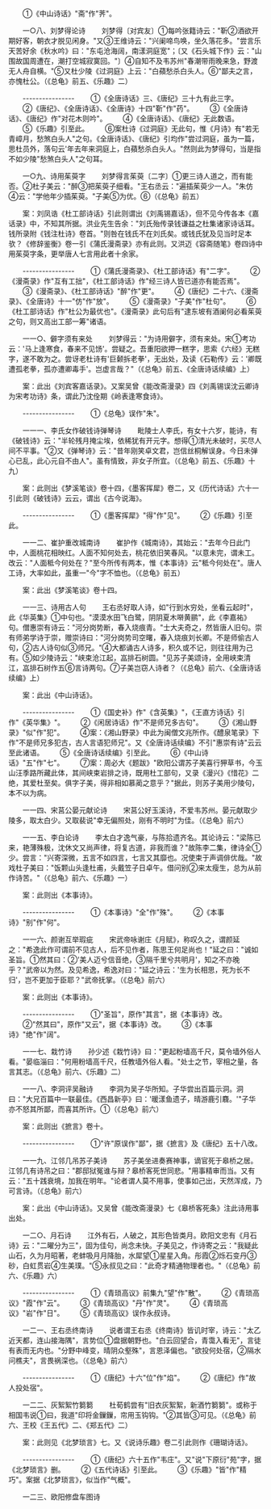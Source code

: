 <!-- { "loadSidebar": true } -->
　　①《中山诗话》"斋"作"荠"。 

　　一○八、刘梦得论诗 
　　刘梦得〔对宾友〕①每吟张籍诗云："靳②酒欲开期好客，朝衣才脱见闲身。"又③王维诗云："兴阑啼鸟唤，坐久落花多。"尝言乐天苦好余《秋水吟》曰："东屯沧海阔，南漾洞庭宽"；〔又《石头城下作》云："山围故国周遭在，潮打空城寂寞回。"〕④自知不及韦苏州"春潮带雨晚来急，野渡无人舟自横。"⑤又杜少陵《过洞庭》上云："白蘋愁杀白头人。⑥"鄙夫之言，亦愧杜公。（《总龟》前五、《乐趣》二） 

　　---------------- 
　　①《全唐诗话》三、《唐纪》三十九有此三字。 
　　②《唐纪》、《全唐诗话》、《全唐诗》十四"靳"作"药"。 
　　③《全唐诗话》、《唐纪》作"对花木则吟"。 
　　④《全唐诗话》、《唐纪》无此数语。 
　　⑤《乐趣》引至此。 
　　⑥案杜诗《过洞庭》无此句，惟《月诗》有"若无青嶂月，愁煞白头人"之句。《全唐诗话》、《唐纪》引均作"尝过洞庭，虽为一篇，思杜员外，落句云'年去年来洞庭上，白蘋愁杀白头人。"然则此为梦得句，当是指不如少陵"愁煞白头人"之句耳。 

　　一○九、诗用茱萸字 
　　刘梦得言茱萸〔二字〕①更三诗人道之，而有能否。②杜子美云："醉③把茱萸子细看。"王右丞云："遍插茱萸少一人。"朱仿④云："学他年少插茱萸。"子美⑤为优。⑥（《总龟》前五） 

　　案：刘凤诰《杜工部诗话》引此则谓出《刘禹锡嘉话》，但不见今传各本《嘉话录》中，不知其所据。洪业先生告余："刘氏殆传录钱谦益之杜集诸家诗话耳。钱所录附《钱注杜诗》卷首。"则咎在钱氏不在刘氏矣。或钱氏犹及见当时足本欤？《修辞鉴衡》卷一引《蒲氏漫斋录》亦有此则。又洪迈《容斋随笔》卷四诗中用茱萸字条，更举唐人七言用此者十余家。 

　　---------------- 
　　①《蒲氏漫斋录》、《杜工部诗话》有"二字"。 
　　②《漫斋录》作"互有工拙"，《杜工部诗话》作"经三诗人皆已道亦有能否焉"。 
　　③《漫斋录》、《杜工部诗话》"醉"作"更"。 
　　④《唐纪》二十六、《漫斋录》、《全唐诗》十一"仿"作"放"。 
　　⑤《漫斋录》"子美"作"杜句"。 
　　⑥《杜工部诗话》作"杜公为最优也"。《漫斋录》此句后有"逮东坡有酒阑何必看茱萸之句，则又高出工部一筹"诸语。 

　　一一○、僻字须有来处 
　　刘梦得云："为诗用僻字，须有来处。宋①考功云：'马上逢寒食，春来不见饧'。尝疑之。吾重阳欲押一糕字，思索《六经》无糕字，遂不敢为之。尝讶老杜诗有'巨颡拆老拳'，无出处，及读《石勒传》云：'卿既遭孤老拳，孤亦遭卿毒手'。岂虚言哉？"（《总龟》前五、《全唐诗话续编》上） 

　　案：此出《刘宾客嘉话录》。又案吴曾《能改斋漫录》四《刘禹锡误沈云卿诗为宋考功诗》条，谓此乃沈佺期《岭表逢寒食诗》。 

　　---------------- 
　　①《总龟》误作"朱"。 

　　一一一、李氏女作破钱诗弹琴诗 
　　毗陵士人李氏，有女十六岁，能诗，有《破钱诗》云："半轮残月掩尘埃，依稀犹有开元字。想得①清光未破时，买尽人间不平事。"②又《弹琴诗》云："昔年刚笑卓文君，岂信丝桐解误身。今日未弹心已乱，此心元自不由人"。虽有情致，非女子所宜。（《总龟》前五、《乐趣》十九） 

　　案：此则出《梦溪笔谈》卷十四，《墨客挥犀》卷二，又《历代诗话》六十一引此则《破钱诗》云云，谓出《古今说海》。 

　　---------------- 
　　①《墨客挥犀》"得"作"见"。 
　　②《乐趣》引至此。 

　　一一二、崔护重改城南诗 
　　崔护作《城南诗》，其始云："去年今日此门中，人面桃花相映红。人面不知何处去，桃花依旧笑春风。"以意未完，谓未工。改云："人面秪今何处在？"至今所传有两本，惟《本事诗》云"秪今何处在"。唐人工诗，大率如此，虽重一"今"字不恤也。（《总龟》前五） 

　　案：此出《梦溪笔谈》卷十四。 

　　一一三、诗用古人句 
　　王右丞好取人诗，如"行到水穷处，坐看云起时"，此《华英集》①中句也。"漠漠水田飞白鹭，阴阴夏木啭黄鹂"，此《李嘉祐》句。僧惠崇有诗云："河分岗势断，春入烧痕青。"士大夫奇之，然皆唐人旧句。崇有师弟学诗于崇，赠崇诗曰："河分岗势司空曙，春入烧痕刘长卿。不是师偷古人句，②古人诗句似③师兄。"④大都诵古人诗多，积久或不记，则往往用为己有。⑤如少陵诗云："峡束沧江起，嵓排石树圆。"见苏子美颂诗，全用峡束清江，嵓排石树作五⑥言诗两句。⑦子美岂窃人诗者？（《总龟》前六、《全唐诗话续编》上） 

　　案：此出《中山诗话》。 

　　---------------- 
　　①《国史补》作"《含英集》"，《王直方诗话》引作"《英华集》"。 
　　②《闲居诗话》作"不是师兄多古句"。 
　　③《湘山野录》"似"作"犯"。 
　　④案：《湘山野录》中此为闽僧文兆所作。《醴泉笔录》下作"不是师兄多犯古，古人言语犯师兄"。又《全唐诗话续编》不引"惠崇有诗"云云至此诸语。 
　　⑤《全唐诗话续编》引至此。 
　　⑥《中山诗话》"五"作"七"。 
　　⑦案：周必大《题跋》"欧阳公谓苏子美喜行狎草书，今玉山汪季路所藏此体，其间峡束岩排之诗，既用杜工部句，又录《漫兴》《惜花》二绝，其爱杜至矣。俱字子美，得非相如慕蔺之意乎？"据此，则苏子美用少陵句，本不以为病。 

　　一一四、宋莒公晏元献论诗 
　　宋莒公好玉溪诗，不爱韦苏州。晏元献取少陵多，取太白少。又取裴说"幸无偏照处，刚有不明时"为佳。（《总龟》前六） 

　　一一五、李白论诗 
　　李太白才逸气豪，与陈拾遗齐名。其论诗云："梁陈已来，艳薄殊极，沈休文又尚声律，将复古道，非我而谁？"故陈李二集，律诗全①少。尝言："兴寄深微，五言不如四言，七言又其靡也。况使束于声调俳优哉。"故戏杜子美曰："饭颗山头逢杜甫，头戴笠子日卓午。借问别②来太瘦生，总为从前作诗苦。"（《总龟》前六、《乐趣》一） 

　　案：此则出《本事诗》。 

　　---------------- 
　　①《本事诗》"全"作"殊"。 
　　②《本事诗》"别"作"何"。 

　　一一六、颜谢互举瑕疵 
　　宋武帝咏谢庄《月赋》，称叹久之，谓颜延之："希逸此作可谓前不见古人，后不见作者，陈思王何足尚也！"延之曰："诚如圣旨。①然其曰：②'美人迈兮信音绝，③隔千里兮共明月'，知之不亦晚乎？"武帝以为然。及见希逸，希逸对曰："延之诗云：'生为长相思，死为长不归'，岂不更加于臣耶？"武帝抚掌。（《总龟》前六） 

　　案：此则出《本事诗》。 

　　---------------- 
　　①"圣旨"，原作"其言"，据《本事诗》改。 
　　②"然其曰"，原作"又云"，据《本事诗》改。 
　　③《本事诗》"绝"作"阔"。 

　　一一七、栽竹诗 
　　孙少述《栽竹诗》曰："更起粉墙高千尺，莫令墙外俗人看。"晏临淄曰："何用粉墙高千尺，任教墙外俗人看。"处士之节，宰相之量，各言其志。（《总龟》前六、《乐趣》二） 

　　一一八、李洞评吴融诗 
　　李洞为吴子华所知。子华尝出百篇示洞。洞曰："大兄百篇中一联最佳。《西昌新亭》曰：'暖漾鱼遗子，晴游鹿引麛。'"子华亦不怒其所鄙，而喜其所许。①（《总龟》前六） 

　　案：此则出《摭言》卷十。 

　　---------------- 
　　①"许"原误作"鄙"，据《摭言》及《唐纪》五十八改。 

　　一一九、江邻几吊苏子美诗 
　　苏子美坐进奏赛神事，谪官死于皋桥之居。江邻几有诗吊之曰："郡邸狱冤谁与辩？皋桥客死世同悲。"用事精审而当。又有云："五十践衰境，加我在明年。"论者谓人莫不用事，使事如己出，天然浑成，乃可言诗。（《总龟》前六） 

　　案：此出《中山诗话》。又吴曾《能改斋漫录》七《皋桥客死条》注此诗用事出处。 

　　一二○、月石诗 
　　江外有石，人破之，其形色皆类月。欧阳文忠有《月石诗》云："二曜分为三"，固为佳句，尚念未快。子美见之，作诗寄之云："我疑此山石，久为月昭著，老蚌吸月月降胎，水犀望①星星入角。彤霞②烁石变丹③砂，白虹贯岩④生美璞。"⑤永叔见之曰："此奇才精通物理者也。"（《总龟》前六、《乐趣》六） 

　　---------------- 
　　①《青琐高议》前集九"望"作"散"。 
　　②《青琐高议》"霞"作"云"。 
　　③《青琐高议》"丹"作"灵"。 
　　④《青琐高议》"岩"作"日"。 
　　⑤《青琐高议》误作永叔诗。 

　　一二一、王右丞终南诗 
　　说者谓王右丞《终南诗》皆讥时宰，诗云："太乙近天都，连山接海隅"，言势位①盘据朝野也。"白云回望合，青霭入看无"，言徒有表而无内也。"分野中峰变，晴阴众壑殊"，言恩泽偏也。"欲投何处宿，②隔水问樵夫"，言畏祸深也。（《总龟》前六） 

　　---------------- 
　　①《唐纪》十六"位"作"焰"。 
　　②《唐纪》作"故人投处宿"。 

　　一二二、灰絮絮竹篘篘 
　　杜荀鹤尝有"旧衣灰絮絮，新酒竹篘篘"。或称于相国韦说①曰，我道"印将金鏁鏁，帘用玉钩钩。"②其皆③可见。（《总龟》前六、王校《王五代》二、《郑五代》二） 

　　案：此则见《北梦琐言》七。又《说诗乐趣》卷二引此则作《珊瑚诗话》。 

　　---------------- 
　　①《唐纪》六十五作"韦庄"。又"说"下原衍"苑"字，据《北梦琐言》删。 
　　②《五代诗话》引至此。 
　　③《乐趣》"皆"作"精巧"。案据《北梦琐言》，似当作"气概"。 

　　一二三、欧阳修盘车图诗 
